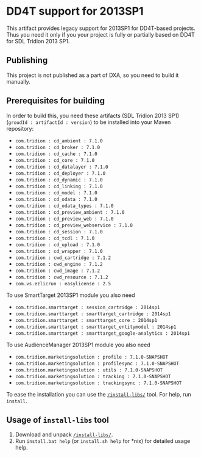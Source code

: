 DD4T support for 2013SP1
===

This artifact provides legacy support for 2013SP1 for DD4T-based projects. Thus you need it only if you your project is fully or partially based on DD4T for SDL Tridion 2013 SP1.

Publishing
---
This project is not published as a part of DXA, so you need to build it manually.

Prerequisites for building
---
In order to build this, you need these artifacts (SDL Tridion 2013 SP1) (`groudId : artifactId : version`) to be installed into your Maven repository:
- `com.tridion : cd_ambient : 7.1.0`
 - `com.tridion : cd_broker : 7.1.0`
 - `com.tridion : cd_cache : 7.1.0`
 - `com.tridion : cd_core : 7.1.0`
 - `com.tridion : cd_datalayer : 7.1.0`
 - `com.tridion : cd_deployer : 7.1.0`
 - `com.tridion : cd_dynamic : 7.1.0`
 - `com.tridion : cd_linking : 7.1.0`
 - `com.tridion : cd_model : 7.1.0`
 - `com.tridion : cd_odata : 7.1.0`
 - `com.tridion : cd_odata_types : 7.1.0`
 - `com.tridion : cd_preview_ambient : 7.1.0`
 - `com.tridion : cd_preview_web : 7.1.0`
 - `com.tridion : cd_preview_webservice : 7.1.0`
 - `com.tridion : cd_session : 7.1.0`
 - `com.tridion : cd_tcdl : 7.1.0`
 - `com.tridion : cd_upload : 7.1.0`
 - `com.tridion : cd_wrapper : 7.1.0`
 - `com.tridion : cwd_cartridge : 7.1.2`
 - `com.tridion : cwd_engine : 7.1.2`
 - `com.tridion : cwd_image : 7.1.2`
 - `com.tridion : cwd_resource : 7.1.2`
 - `com.vs.ezlicrun : easylicense : 2.5`

To use SmartTarget 2013SP1 module you also need
 - `com.tridion.smarttarget : session_cartridge : 2014sp1`
 - `com.tridion.smarttarget : smarttarget_cartridge : 2014sp1`
 - `com.tridion.smarttarget : smarttarget_core : 2014sp1`
 - `com.tridion.smarttarget : smarttarget_entitymodel : 2014sp1`
 - `com.tridion.smarttarget : smarttarget_google-analytics : 2014sp1`
 
To use AudienceManager 2013SP1 module you also need
 - `com.tridion.marketingsolution : profile : 7.1.0-SNAPSHOT`
 - `com.tridion.marketingsolution : profilesync : 7.1.0-SNAPSHOT`
 - `com.tridion.marketingsolution : utils : 7.1.0-SNAPSHOT`
 - `com.tridion.marketingsolution : tracking : 7.1.0-SNAPSHOT`
 - `com.tridion.marketingsolution : trackingsync : 7.1.0-SNAPSHOT`

To ease the installation you can use the [`/install-libs/`](https://github.com/sdl/dxa-web-application-java/tree/release/1.6/install-libs) tool. For help, run `install`.

Usage of `install-libs` tool
---
1. Download and unpack [`/install-libs/`](https://github.com/sdl/dxa-web-application-java/tree/release/1.6/install-libs).
2. Run `install.bat help` (or `install.sh help` for *nix) for detailed usage help.